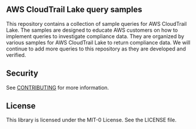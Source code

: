 ## AWS CloudTrail Lake query samples

This repository contains a collection of sample queries for AWS CloudTrail Lake. The samples are designed to educate AWS customers on how to implement queries to investigate compliance data. They are organized by various samples for AWS CloudTrail Lake to return compliance data.  We will continue to add more queries to this repository as they are developed and verified. 

## Security

See [CONTRIBUTING](CONTRIBUTING.md#security-issue-notifications) for more information.

## License

This library is licensed under the MIT-0 License. See the LICENSE file.

